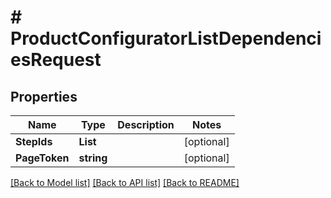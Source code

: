 # # ProductConfiguratorListDependenciesRequest


## Properties 


Name | Type | Description | Notes
------------ | ------------- | ------------- | -------------
**StepIds**| **List<string>** |   | [optional]
**PageToken**| **string** |   | [optional]


[[Back to Model list]](../../README.md#models) [[Back to API list]](../../README.md#endpoints) [[Back to README]](../../README.md)

